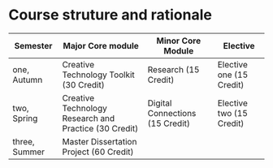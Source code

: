 # Course struture and rationale


Semester | Major Core module | Minor Core Module | Elective 
------------ | ------------- |------------ | -------------
one, Autumn | Creative Technology Toolkit (30 Credit) |Research (15 Credit) | Elective one (15 Credit)
two, Spring | Creative Technology Research and Practice (30 Credit) |Digital Connections (15 Credit) | Elective two (15 Credit)
three, Summer | Master Dissertation Project (60 Credit) ||

